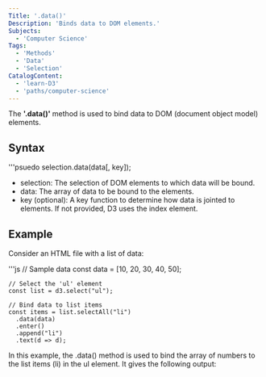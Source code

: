 ```yaml
---
Title: '.data()'
Description: 'Binds data to DOM elements.'
Subjects:
  - 'Computer Science'
Tags:
  - 'Methods'
  - 'Data'
  - 'Selection'
CatalogContent:
  - 'learn-D3'
  - 'paths/computer-science'
---
```


The **'.data()'** method is used to bind data to DOM (document object model) elements.

## Syntax

'''psuedo
selection.data(data[, key]);
- selection: The selection of DOM elements to which data will be bound.
- data: The array of data to be bound to the elements.
- key (optional): A key function to determine how data is jointed to elements. If not provided, D3 uses the index element. 

## Example

Consider an HTML file with a list of data:

'''js
    // Sample data
    const data = [10, 20, 30, 40, 50];

    // Select the 'ul' element
    const list = d3.select("ul");

    // Bind data to list items
    const items = list.selectAll("li")
      .data(data)
      .enter()
      .append("li")
      .text(d => d);

In this example, the .data() method is used to bind the array of numbers to the list items (li) in the ul element. It gives the following output:
